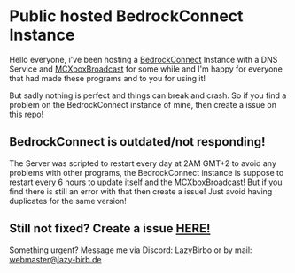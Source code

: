 # Public hosted BedrockConnect Instance
Hello everyone, i've been hosting a [BedrockConnect](https://github.com/Pugmatt/BedrockConnect) Instance with a DNS Service and [MCXboxBroadcast](https://github.com/rtm516/MCXboxBroadcast) for some while and I'm happy for everyone that had made these programs and to you for using it!

But sadly nothing is perfect and things can break and crash. So if you find a problem on the BedrockConnect instance of mine, then create a issue on this repo! 

## BedrockConnect is outdated/not responding!
The Server was scripted to restart every day at 2AM GMT+2 to avoid any problems with other programs, the BedrockConnect instance is suppose to restart every 6 hours to update itself and the MCXboxBroadcast! But if you find there is still an error with that then create a issue! Just avoid having duplicates for the same version!



## Still not fixed? Create a issue [HERE!](https://github.com/LazyBirb/LazyBirb/issues/new/choose)
Something urgent? Message me via Discord: LazyBirbo or by mail: webmaster@lazy-birb.de